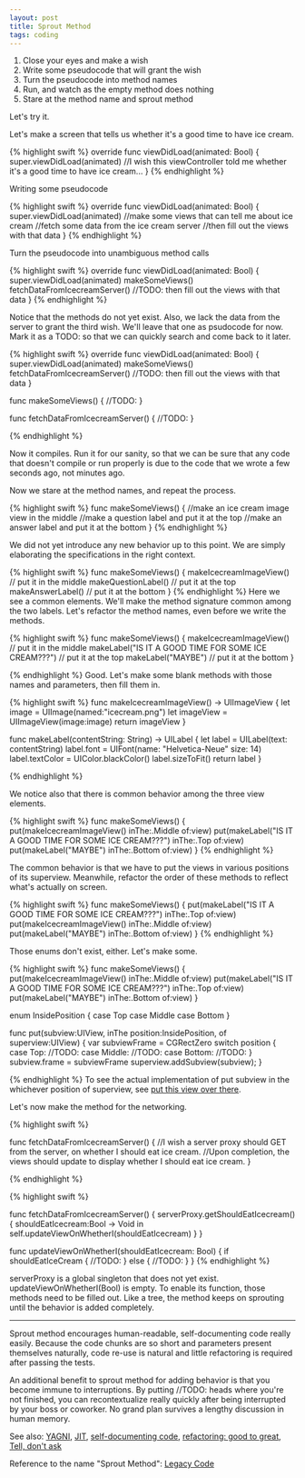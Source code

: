 ```yaml
---
layout: post
title: Sprout Method
tags: coding
---
```



1. Close your eyes and make a wish
2. Write some pseudocode that will grant the wish
3. Turn the pseudocode into method names
4. Run, and watch as the empty method does nothing
5. Stare at the method name and sprout method


Let's try it.

Let's make a screen that tells us whether it's a good time to have ice cream. 

{% highlight swift %}
override func viewDidLoad(animated: Bool) {
  super.viewDidLoad(animated)
  //I wish this viewController told me whether it's a good time to have ice cream...
}
{% endhighlight %}

Writing some pseudocode

{% highlight swift %}
override func viewDidLoad(animated: Bool) {
  super.viewDidLoad(animated)
  //make some views that can tell me about ice cream
  //fetch some data from the ice cream server
  //then fill out the views with that data
}
{% endhighlight %}

Turn the pseudocode into unambiguous method calls

{% highlight swift %}
override func viewDidLoad(animated: Bool) {
  super.viewDidLoad(animated)
  makeSomeViews()
  fetchDataFromIcecreamServer()
  //TODO: then fill out the views with that data
}
{% endhighlight %}

Notice that the methods do not yet exist. Also, we lack the data from the server to grant the third wish. We'll leave that one as psudocode for now. Mark it as a TODO: so that we can quickly search and come back to it later.

{% highlight swift %}
override func viewDidLoad(animated: Bool) {
  super.viewDidLoad(animated)
  makeSomeViews()
  fetchDataFromIcecreamServer()
  //TODO: then fill out the views with that data
}

func makeSomeViews() {
  //TODO:
}

func fetchDataFromIcecreamServer() {
  //TODO:
}

{% endhighlight %}

Now it compiles. Run it for our sanity, so that we can be sure that any code that doesn't compile or run properly is due to the code that we wrote a few seconds ago, not minutes ago.

Now we stare at the method names, and repeat the process.

{% highlight swift %}
func makeSomeViews() {
  //make an ice cream image view in the middle
  //make a question label and put it at the top
  //make an answer label and put it at the bottom
}
{% endhighlight %}

We did not yet introduce any new behavior up to this point. We are simply elaborating the specifications in the right context.

{% highlight swift %}
func makeSomeViews() {
  makeIcecreamImageView() // put it in the middle
  makeQuestionLabel() // put it at the top
  makeAnswerLabel() 	// put it at the bottom
}
{% endhighlight %}
Here we see a common elements. We'll make the method signature common among the two labels. Let's refactor the method names, even before we write the methods.

{% highlight swift %}
func makeSomeViews() {
  makeIcecreamImageView() // put it in the middle
  makeLabel("IS IT A GOOD TIME FOR SOME ICE CREAM???") // put it at the top
  makeLabel("MAYBE") 	// put it at the bottom
}

{% endhighlight %}
Good. Let's make some blank methods with those names and parameters, then fill them in.

{% highlight swift %}
func makeIcecreamImageView() -> UIImageView {
  let image = UIImage(named:"icecream.png")
  let imageView = UIImageView(image:image)
  return imageView
}

func makeLabel(contentString: String) -> UILabel {
  let label = UILabel(text: contentString)
  label.font = UIFont(name: "Helvetica-Neue" size: 14)
  label.textColor = UIColor.blackColor()
  label.sizeToFit()
  return label
} 

{% endhighlight %}

We notice also that there is common behavior among the three view elements.

{% highlight swift %}
func makeSomeViews() {
  put(makeIcecreamImageView() 
    inThe:.Middle of:view)
  put(makeLabel("IS IT A GOOD TIME FOR SOME ICE CREAM???") 
    inThe:.Top of:view)
  put(makeLabel("MAYBE") 
    inThe:.Bottom of:view)
}
{% endhighlight %}

The common behavior is that we have to put the views in various positions of its superview. Meanwhile, refactor the order of these methods to reflect what's actually on screen.

{% highlight swift %}
func makeSomeViews() {
  put(makeLabel("IS IT A GOOD TIME FOR SOME ICE CREAM???") 
    inThe:.Top of:view)
  put(makeIcecreamImageView() 
    inThe:.Middle of:view)
  put(makeLabel("MAYBE") 
    inThe:.Bottom of:view)
}
{% endhighlight %}

Those enums don't exist, either. Let's make some.

{% highlight swift %}
func makeSomeViews() {
  put(makeIcecreamImageView()
    inThe:.Middle of:view)
  put(makeLabel("IS IT A GOOD TIME FOR SOME ICE CREAM???") 
    inThe:.Top of:view)
  put(makeLabel("MAYBE") 
    inThe:.Bottom of:view)
}

enum InsidePosition {
  case Top
  case Middle
  case Bottom
}

func put(subview:UIView, inThe position:InsidePosition, of superview:UIView) {
  var subviewFrame = CGRectZero
  switch position {
    case Top:
    //TODO:
    case Middle:
    //TODO:
    case Bottom:
    //TODO:
  }
  subview.frame = subviewFrame
  superview.addSubview(subview);
}

{% endhighlight %}
To see the actual implementation of put subview in the whichever position of superview, see [put this view over there](/put).

Let's now make the method for the networking.

{% highlight swift %}

func fetchDataFromIcecreamServer() {
  //I wish a server proxy should GET from the server, on whether I should eat ice cream.
  //Upon completion, the views should update to display whether I should eat ice cream.
}

{% endhighlight %}

{% highlight swift %}

func fetchDataFromIcecreamServer() {
  serverProxy.getShouldEatIcecream() {
    shouldEatIcecream:Bool -> Void in
    self.updateViewOnWhetherI(shouldEatIcecream)
	}
}

func updateViewOnWhetherI(shouldEatIcecream: Bool) {
  if shouldEatIceCream {
    //TODO:
  } else {
    //TODO:
  }
}
{% endhighlight %}

serverProxy is a global singleton that does not yet exist. updateViewOnWhetherI(Bool) is empty. To enable its function, those methods need to be filled out. Like a tree, the method keeps on sprouting until the behavior is added completely. 

***

Sprout method encourages human-readable, self-documenting code really easily. Because the code chunks are so short and parameters present themselves naturally, code re-use is natural and little refactoring is required after passing the tests. 

An additional benefit to sprout method for adding behavior is that you become immune to interruptions. By putting //TODO: heads where you're not finished, you can recontextualize really quickly after being interrupted by your boss or coworker. No grand plan survives a lengthy discussion in human memory.


See also: [YAGNI](http://www.wikiwand.com/en/You_aren't_gonna_need_it), [JIT](http://www.wikiwand.com/en/Just-in-time_manufacturing), [self-documenting code](https://www.wikiwand.com/en/Self-documenting_code), [refactoring: good to great](https://www.youtube.com/watch?v=DC-pQPq0acs), [Tell, don't ask](https://pragprog.com/articles/tell-dont-ask)

Reference to the name "Sprout Method": [Legacy Code](http://www.amazon.com/Working-Effectively-Legacy-Michael-Feathers/dp/0131177052) 
